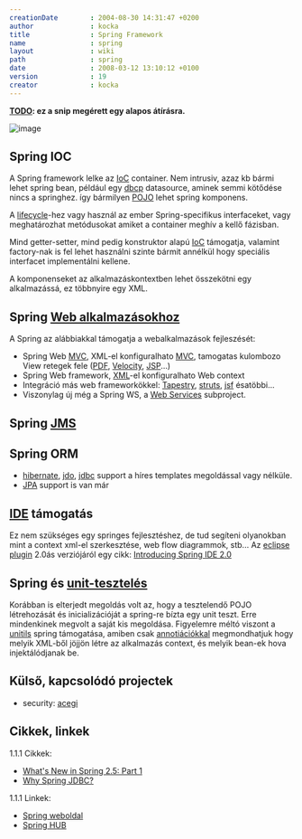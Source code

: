 ```yaml
---
creationDate        : 2004-08-30 14:31:47 +0200 
author              : kocka 
title               : Spring Framework 
name                : spring 
layout              : wiki 
path                : spring 
date                : 2008-03-12 13:10:12 +0100 
version             : 19 
creator             : kocka 
---
```

__[TODO](TODO.html): ez a snip megérett egy alapos átírásra.__

![image](http://www.springframework.org/docs/reference/images/spring-overview.gif)

## Spring IOC

A Spring framework lelke az [IoC](ioc.html) container. Nem intrusiv, azaz kb bármi lehet spring bean, például egy [dbcp](DBCP.html) datasource, aminek semmi kötődése nincs a springhez. így bármilyen [POJO](pojo.html) lehet spring komponens.

A [lifecycle](lifecycle.html)-hez vagy használ az ember Spring-specifikus interfaceket, vagy meghatározhat metódusokat amiket a container meghív a kellő fázisban.

Mind getter-setter, mind pedig konstruktor alapú [IoC](ioc.html) támogatja, valamint factory-nak is fel lehet használni szinte bármit annélkül hogy speciális interfacet implementálni kellene. 

A komponenseket az alkalmazáskontextben lehet összekötni egy alkalmazássá, ez többnyire egy XML.

## Spring [Web alkalmazásokhoz](webapp.html)

A Spring az alábbiakkal támogatja a webalkalmazások fejleszését:

*   Spring Web [MVC](MVC.html), XML-el konfiguralhato [MVC](MVC.html), tamogatas kulombozo View retegek fele ([PDF](PDF.html), [Velocity](Velocity.html), [JSP](JSP.html)...)
*   Spring Web framework, [XML](XML.html)-el konfiguralhato Web context
*   Integráció más web frameworkökkel: [Tapestry](tapestry.html), [struts](struts.html), [jsf](JSF.html) ésatöbbi...
*   Viszonylag új még a Spring WS, a [Web Services](Missing.html) subproject.

## Spring [JMS](JMS.html)


## Spring ORM

*   [hibernate](Hibernate.html), [jdo](JDO.html), [jdbc](JDBC.html) support a híres templates megoldással vagy nélküle.
*   [JPA](JPA.html) support is van már

## [IDE](IDE.html) támogatás

Ez nem szükséges egy springes fejlesztéshez, de tud segíteni olyanokban mint a context xml-el szerkesztése, web flow diagrammok, stb...
Az [eclipse](Eclipse.html) [plugin](http://springide.org/) 2.0ás verziójáról egy cikk: [Introducing Spring IDE 2.0](http://www.javabeat.net/articles/2007/09/introduction-to-spring-ide-2-0/5)

## Spring és [unit-tesztelés](test.html)

Korábban is elterjedt megoldás volt az, hogy a tesztelendő POJO létrehozását és inicializációját a spring-re bízta egy unit teszt. Erre mindenkinek megvolt a saját kis megoldása. Figyelemre méltó viszont a [unitils](Unitils.html) spring támogatása, amiben csak [annotiációkkal](annotations.html) megmondhatjuk hogy melyik XML-ből jöjjön létre az alkalmazás context, és melyik bean-ek hova injektálódjanak be.

## Külső, kapcsolódó projectek

*   security: [acegi](acegi.html)

## Cikkek, linkek

1.1.1 Cikkek:

*   [What's New in Spring 2.5: Part 1](http://www.infoq.com/articles/spring-2.5-part-1)
*   [Why Spring JDBC?](http://today.java.net/pub/a/today/2006/05/09/why-spring-jdbc.html)

1.1.1 Linkek:

*   [Spring weboldal](http://www.springframework.org/)
*   [Spring HUB](http://springhub.com/)



